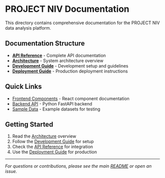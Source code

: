 # PROJECT NIV Documentation

This directory contains comprehensive documentation for the PROJECT NIV data analysis platform.

## Documentation Structure

- **[API Reference](api-reference.md)** - Complete API documentation
- **[Architecture](architecture.md)** - System architecture overview
- **[Development Guide](development.md)** - Development setup and guidelines
- **[Deployment Guide](deployment.md)** - Production deployment instructions

## Quick Links

- [Frontend Components](../src/components/) - React component documentation
- [Backend API](../backend/) - Python FastAPI backend
- [Sample Data](../data/) - Example datasets for testing

## Getting Started

1. Read the [Architecture](architecture.md) overview
2. Follow the [Development Guide](development.md) for setup
3. Check the [API Reference](api-reference.md) for integration
4. Use the [Deployment Guide](deployment.md) for production

---

*For questions or contributions, please see the main [README](../README.md) or open an issue.*